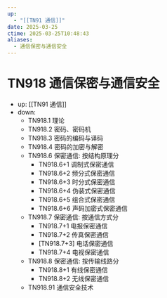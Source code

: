 ```yaml
---
up:
  - "[[TN91 通信]]"
date: 2025-03-25
ctime: 2025-03-25T10:48:43
aliases:
  - 通信保密与通信安全
---
```


# TN918 通信保密与通信安全

- up: [[TN91 通信]]
- down:	
	- TN918.1 理论
	- TN918.2 密码、密码机
	- TN918.3 密码的编码与译码
	- TN918.4 密码的加密与解密
	- TN918.6 保密通信: 按结构原理分
		- TN918.6+1 调制式保密通信
		- TN918.6+2 频分式保密通信
		- TN918.6+3 时分式保密通信
		- TN918.6+4 伪装式保密通信
		- TN918.6+5 组合式保密通信
		- TN918.6+6 声码加密式保密通信
	- TN918.7 保密通信: 按通信方式分
		- TN918.7+1 电报保密通信
		- TN918.7+2 传真保密通信
		- [TN918.7+3] 电话保密通信
		- TN918.7+4 电视保密通信
	- TN918.8 保密通信: 按传输线路分
		- TN918.8+1 有线保密通信
		- TN918.8+2 无线保密通信
	- TN918.91 通信安全技术
	
